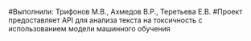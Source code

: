 #Выполнили: Трифонов М.В., Ахмедов В.Р., Теретьева Е.В.
#Проект предоставляет API для анализа текста на токсичность с использованием модели машинного обучения
